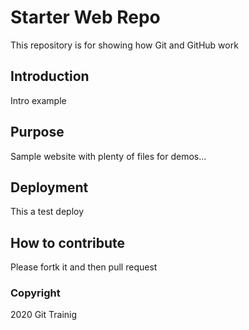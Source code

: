 # Starter Web Repo

This repository is for showing how Git and GitHub work

## Introduction

Intro example
## Purpose
Sample website with plenty of files for demos...

## Deployment

This a test deploy
## How to contribute

Please fortk it and then pull request

### Copyright

2020 Git Trainig